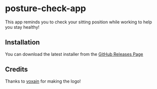 # posture-check-app

This app reminds you to check your sitting position while working to help you stay healthy!

## Installation

You can download the latest installer from the [GitHub Releases Page](https://github.com/KokosnussDEV/posture-check-app/releases)

## Credits

Thanks to [voxain](https://rmcprod.me/) for making the logo!
